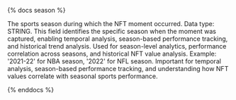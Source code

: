 {% docs season %}

The sports season during which the NFT moment occurred. Data type: STRING. This field identifies the specific season when the moment was captured, enabling temporal analysis, season-based performance tracking, and historical trend analysis. Used for season-level analytics, performance correlation across seasons, and historical NFT value analysis. Example: '2021-22' for NBA season, '2022' for NFL season. Important for temporal analysis, season-based performance tracking, and understanding how NFT values correlate with seasonal sports performance.

{% enddocs %}